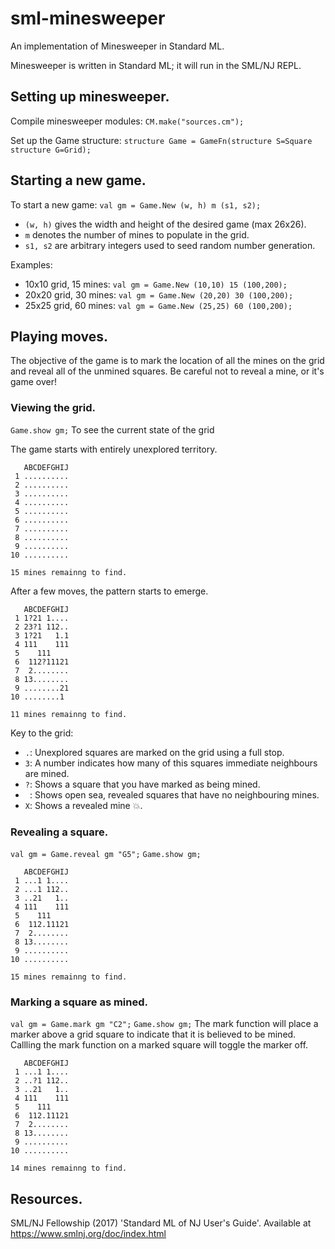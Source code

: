 # sml-minesweeper
An implementation of Minesweeper in Standard ML.

Minesweeper is written in Standard ML; it will run in the SML/NJ REPL.

## Setting up minesweeper.
Compile minesweeper modules:
`CM.make("sources.cm");`

Set up the Game structure:
`structure Game = GameFn(structure S=Square structure G=Grid);`

## Starting a new game.
To start a new game:
`val gm = Game.New (w, h) m (s1, s2);`
- `(w, h)` gives the width and height of the desired game (max 26x26).
- `m` denotes the number of mines to populate in the grid.
- `s1, s2` are arbitrary integers used to seed random number generation.

Examples:
- 10x10 grid, 15 mines: `val gm = Game.New (10,10) 15 (100,200);`
- 20x20 grid, 30 mines: `val gm = Game.New (20,20) 30 (100,200);`
- 25x25 grid, 60 mines: `val gm = Game.New (25,25) 60 (100,200);`

## Playing moves.
The objective of the game is to mark the location of all the mines on the grid and reveal all of the unmined squares. Be careful not to reveal a mine, or it's game over!

### Viewing the grid.
`Game.show gm;`
To see the current state of the grid

The game starts with entirely unexplored territory.
```
   ABCDEFGHIJ
 1 ..........
 2 ..........
 3 ..........
 4 ..........
 5 ..........
 6 ..........
 7 ..........
 8 ..........
 9 ..........
10 ..........

15 mines remainng to find.
```
After a few moves, the pattern starts to emerge.
```
   ABCDEFGHIJ
 1 1?21 1....
 2 23?1 112..
 3 1?21   1.1
 4 111    111
 5    111
 6  112?11121
 7  2........
 8 13........
 9 ........21
10 ........1

11 mines remainng to find.
```
Key to the grid:
- `.`: Unexplored squares are marked on the grid using a full stop.
- `3`: A number indicates how many of this squares immediate neighbours are mined.
- `?`: Shows a square that you have marked as being mined.
- ` `: Shows open sea, revealed squares that have no neighbouring mines.
- `X`: Shows a revealed mine 💥.

### Revealing a square.
`val gm = Game.reveal gm "G5";`
`Game.show gm;`

```
   ABCDEFGHIJ
 1 ...1 1....
 2 ...1 112..
 3 ..21   1..
 4 111    111
 5    111
 6  112.11121
 7  2........
 8 13........
 9 ..........
10 ..........

15 mines remainng to find.
```

### Marking a square as mined.
`val gm = Game.mark gm "C2";`
`Game.show gm;`
The mark function will place a marker above a grid square to indicate that it is believed to be mined. Callling the mark function on a marked square will toggle the marker off.
```
   ABCDEFGHIJ
 1 ...1 1....
 2 ..?1 112..
 3 ..21   1..
 4 111    111
 5    111
 6  112.11121
 7  2........
 8 13........
 9 ..........
10 ..........

14 mines remainng to find.
```

## Resources.

SML/NJ Fellowship (2017) 'Standard ML of NJ User's Guide'. Available at https://www.smlnj.org/doc/index.html
